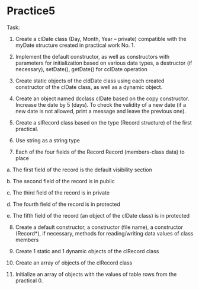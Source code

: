 # Practice5
Task:

1. Create a clDate class (Day, Month, Year – private) compatible with the myDate structure created in practical work No. 1.

2. Implement the default constructor, as well as constructors with parameters for initialization based on various data types, a destructor (if necessary), setDate(), getDate() for cclDate operation

3. Create static objects of the cldDate class using each created constructor of the clDate class, as well as a dynamic object.

4. Create an object named dcclass clDate based on the copy constructor. Increase the date by 5 (days). To check the validity of a new date (if a new date is not allowed, print a message and leave the previous one).

 

5. Create a slRecord class based on the type (Record structure) of the first practical.

6. Use string as a string type

7. Each of the four fields of the Record Record (members-class data) to place

a. The first field of the record is the default visibility section

b. The second field of the record is in public

c. The third field of the record is in private

d. The fourth field of the record is in protected

e. The fifth field of the record (an object of the clDate class) is in protected

8. Create a default constructor, a constructor (file name), a constructor (Record*), if necessary, methods for reading/writing data values of class members

9. Create 1 static and 1 dynamic objects of the clRecord class

10. Create an array of objects of the clRecord class

11. Initialize an array of objects with the values of table rows from the practical 0.
